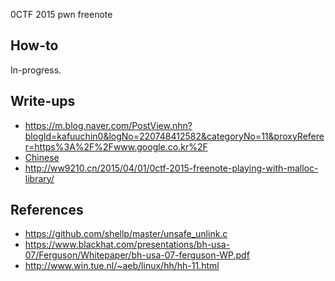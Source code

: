 0CTF 2015 pwn freenote

## How-to

In-progress.

## Write-ups

* https://m.blog.naver.com/PostView.nhn?blogId=kafuuchin0&logNo=220748412582&categoryNo=11&proxyReferer=https%3A%2F%2Fwww.google.co.kr%2F
* [Chinese](http://winesap.logdown.com/posts/258859-0ctf-2015-freenode-write-up)
* http://ww9210.cn/2015/04/01/0ctf-2015-freenote-playing-with-malloc-library/

## References

* https://github.com/shellp/master/unsafe_unlink.c
* https://www.blackhat.com/presentations/bh-usa-07/Ferguson/Whitepaper/bh-usa-07-ferguson-WP.pdf
* http://www.win.tue.nl/~aeb/linux/hh/hh-11.html
